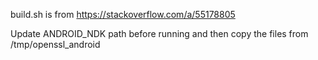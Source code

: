 build.sh is from https://stackoverflow.com/a/55178805

Update ANDROID_NDK path before running and then copy the files from /tmp/openssl_android
